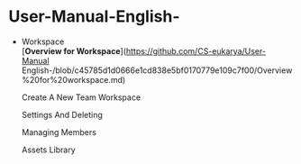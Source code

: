 # User-Manual-English-
- Workspace  
   [**Overview for Workspace**](https://github.com/CS-eukarya/User-Manual English-/blob/c45785d1d0666e1cd838e5bf0170779e109c7f00/Overview%20for%20workspace.md)

  Create A New Team Workspace

  Settings And Deleting

  Managing Members

  Assets Library
